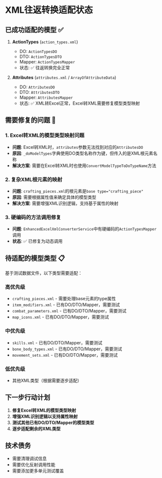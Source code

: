 # XML往返转换适配状态

## 已成功适配的模型 ✅

1. **ActionTypes** (`action_types.xml`)
   - DO: `ActionTypesDO`
   - DTO: `ActionTypesDTO`
   - Mapper: `ActionTypesMapper`
   - 状态: ✅ 往返转换完全正常

2. **Attributes** (`attributes.xml` / `ArrayOfAttributeData`)
   - DO: `AttributesDO`
   - DTO: `AttributesDTO`
   - Mapper: `AttributesMapper`
   - 状态: ✅ XML转Excel正常，Excel转XML需要修复模型类型映射

## 需要修复的问题 🔧

### 1. Excel转XML的模型类型映射问题
- **问题**: Excel转XML时，`attributes`参数无法找到对应的`AttributesDO`
- **原因**: `_doModelTypes`字典使用DO类型名称作为键，但传入的是XML根元素名称
- **解决方案**: 需要在Excel转XML时也使用`ConvertModelTypeToDoTypeName`方法

### 2. 复杂XML根元素的映射
- **问题**: `crafting_pieces.xml`的根元素是`base type="crafting_piece"`
- **原因**: 需要根据属性值来确定具体的模型类型
- **解决方案**: 需要增强XML识别逻辑，支持基于属性的映射

### 3. 硬编码的方法调用修复
- **问题**: `EnhancedExcelXmlConverterService`中有硬编码的`ActionTypesMapper`调用
- **状态**: ✅ 已修复为动态调用

## 待适配的模型类型 📋

基于测试数据文件，以下类型需要适配：

### 高优先级
- `crafting_pieces.xml` - 需要处理base元素的type属性
- `item_modifiers.xml` - 已有DO/DTO/Mapper，需要测试
- `combat_parameters.xml` - 已有DO/DTO/Mapper，需要测试
- `map_icons.xml` - 已有DO/DTO/Mapper，需要测试

### 中优先级
- `skills.xml` - 已有DO/DTO/Mapper，需要测试
- `bone_body_types.xml` - 已有DO/DTO/Mapper，需要测试
- `movement_sets.xml` - 已有DO/DTO/Mapper，需要测试

### 低优先级
- 其他XML类型（根据需要逐步适配）

## 下一步行动计划

1. **修复Excel转XML的模型类型映射**
2. **增强XML识别逻辑以支持属性映射**
3. **测试其他已有DO/DTO/Mapper的模型类型**
4. **逐步适配剩余的XML类型**

## 技术债务

- 需要清理调试信息
- 需要优化反射调用性能
- 需要添加更多单元测试覆盖